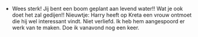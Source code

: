 - Wees sterk! Jij bent een boom geplant aan levend water!! Wat je ook doet het zal gedijen!!
  Nieuwtje: Harry heeft op Kreta een vrouw ontmoet die hij wel interessant vindt. Niet verliefd. Ik heb hem aangespoord er werk van te maken. Doe ik vanavond nog een keer.